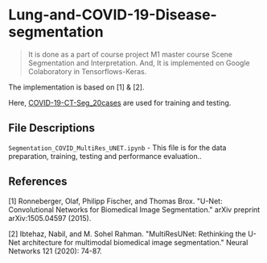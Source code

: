 
# Lung-and-COVID-19-Disease-segmentation

> It is done as a part of course project M1 master course Scene Segmentation and Interpretation.
> And, It is implemented on Google Colaboratory in Tensorflows-Keras.


The implementation is based on [1] & [2].


Here, [COVID-19-CT-Seg_20cases](https://zenodo.org/record/3757476#.Xpz8OcgzZPY) are used for training and testing.


## File Descriptions

`Segmentation_COVID_MultiRes_UNET.ipynb` - This file is for the data preparation, training, testing and performance evaluation.. 


## References
<a id="1">[1]</a>
Ronneberger, Olaf, Philipp Fischer, and Thomas Brox. "U-Net: Convolutional Networks for Biomedical   Image Segmentation." arXiv preprint arXiv:1505.04597 (2015).

<a id="2">[2]</a>
Ibtehaz, Nabil, and M. Sohel Rahman. "MultiResUNet: Rethinking the U-Net architecture for multimodal biomedical image segmentation." Neural Networks 121 (2020): 74-87.


